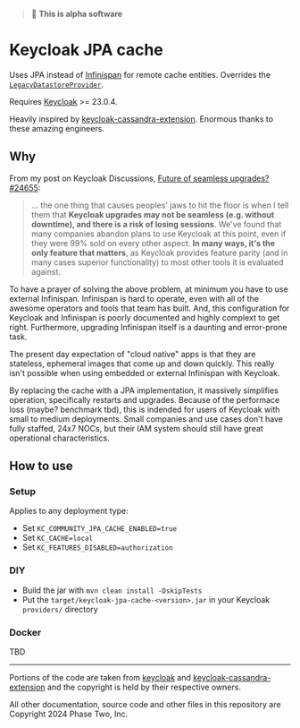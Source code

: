 > :bug: **This is alpha software**

# Keycloak JPA cache 

Uses JPA instead of [Infinispan](https://infinispan.org/) for remote cache entities. Overrides the [`LegacyDatastoreProvider`](https://www.keycloak.org/docs-api/23.0.4/javadocs/org/keycloak/storage/datastore/LegacyDatastoreProvider.html).

Requires [Keycloak](https://keycloak.org) >= 23.0.4.

Heavily inspired by [keycloak-cassandra-extension](https://github.com/opdt/keycloak-cassandra-extension). Enormous thanks to these amazing engineers.

## Why

From my post on Keycloak Discussions, [Future of seamless upgrades? #24655](https://github.com/keycloak/keycloak/discussions/24655):

> ... the one thing that causes peoples' jaws to hit the floor is when I tell them that **Keycloak upgrades may not be seamless (e.g. without downtime), and there is a risk of losing sessions**. We've found that many companies abandon plans to use Keycloak at this point, even if they were 99% sold on every other aspect. **In many ways, it's the only feature that matters**, as Keycloak provides feature parity (and in many cases superior functionality) to most other tools it is evaluated against.

To have a prayer of solving the above problem, at minimum you have to use external Infinispan. Infinispan is hard to operate, even with all of the awesome operators and tools that team has built. And, this configuration for Keycloak and Infinispan is poorly documented and highly complext to get right. Furthermore, upgrading Infinispan itself is a daunting and error-prone task.

The present day expectation of "cloud native" apps is that they are stateless, ephemeral images that come up and down quickly. This really isn't possible when using embedded or external Infinispan with Keycloak.

By replacing the cache with a JPA implementation, it massively simplifies operation, specifically restarts and upgrades. Because of the performace loss (maybe? benchmark tbd), this is indended for users of Keycloak with small to medium deployments. Small companies and use cases don't have fully staffed, 24x7 NOCs, but their IAM system should still have great operational characteristics.

## How to use

### Setup

Applies to any deployment type:

- Set `KC_COMMUNITY_JPA_CACHE_ENABLED=true`
- Set `KC_CACHE=local`
- Set `KC_FEATURES_DISABLED=authorization`

### DIY

- Build the jar with `mvn clean install -DskipTests`
- Put the `target/keycloak-jpa-cache-<version>.jar` in your Keycloak `providers/` directory

### Docker

TBD

-----

Portions of the code are taken from [keycloak](https://github.com/keycloak/keycloak) and [keycloak-cassandra-extension](https://github.com/opdt/keycloak-cassandra-extension) and the copyright is held by their respective owners.

All other documentation, source code and other files in this repository are Copyright 2024 Phase Two, Inc.
